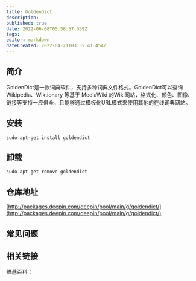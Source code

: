 ```yaml
---
title: GoldenDict
description: 
published: true
date: 2022-06-08T05:58:57.539Z
tags: 
editor: markdown
dateCreated: 2022-04-21T03:35:41.454Z
---
```


## 简介

GoldenDict是一款词典软件，支持多种词典文件格式。GoldenDict可以查询Wikipedia、Wiktionary 等基于 MediaWiki 的Wiki网站，格式化、颜色、图像、链接等支持一应俱全，且能够通过模板化URL模式来使用其他的在线词典网站。

## 安装

`sudo apt-get install goldendict`

## 卸载

`sudo apt-get remove goldendict`

## 仓库地址

[http://packages.deepin.com/deepin/pool/main/g/goldendict/](http://packages.deepin.com/deepin/pool/main/g/goldendict/)

## 常见问题

## 相关链接

维基百科：
